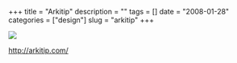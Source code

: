 +++
title = "Arkitip"
description = ""
tags = []
date = "2008-01-28"
categories = ["design"]
slug = "arkitip"
+++


 

  <div id="screens-thumbs" class="clearfix">
    <div class="txt-center" id="design-submission"><a href="http://arkitip.com/"><img id='bluga-thumbnail-1053' class='bluga-thumbnail large' src='http://media.konigi.com/bluga/
wt47f281d995efe_0.jpg'/></a></div>  
  </div>   
<p><a href="http://arkitip.com/">http://arkitip.com/</a></p>




